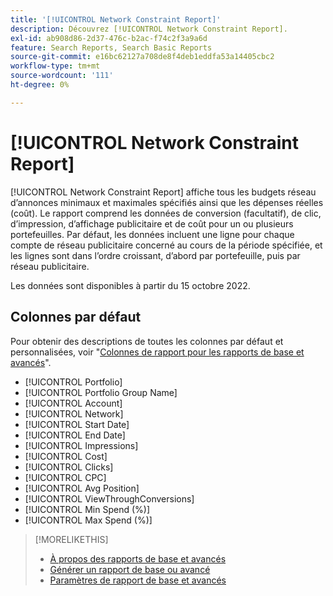 ```yaml
---
title: '[!UICONTROL Network Constraint Report]'
description: Découvrez [!UICONTROL Network Constraint Report].
exl-id: ab908d86-2d37-476c-b2ac-f74c2f3a9a6d
feature: Search Reports, Search Basic Reports
source-git-commit: e16bc62127a708de8f4deb1eddfa53a14405cbc2
workflow-type: tm+mt
source-wordcount: '111'
ht-degree: 0%

---
```


# [!UICONTROL Network Constraint Report]

[!UICONTROL Network Constraint Report] affiche tous les budgets réseau d’annonces minimaux et maximales spécifiés ainsi que les dépenses réelles (coût). Le rapport comprend les données de conversion (facultatif), de clic, d’impression, d’affichage publicitaire et de coût pour un ou plusieurs portefeuilles. Par défaut, les données incluent une ligne pour chaque compte de réseau publicitaire concerné au cours de la période spécifiée, et les lignes sont dans l’ordre croissant, d’abord par portefeuille, puis par réseau publicitaire.

Les données sont disponibles à partir du 15 octobre 2022.<!-- [Later: You can view data for the previous NN days.] -->

## Colonnes par défaut

Pour obtenir des descriptions de toutes les colonnes par défaut et personnalisées, voir &quot;[Colonnes de rapport pour les rapports de base et avancés](basic-advanced-report-columns.md)&quot;.

* [!UICONTROL Portfolio]
* [!UICONTROL Portfolio Group Name]
* [!UICONTROL Account]
* [!UICONTROL Network]
* [!UICONTROL Start Date]
* [!UICONTROL End Date]
* [!UICONTROL Impressions]
* [!UICONTROL Cost]
* [!UICONTROL Clicks]
* [!UICONTROL CPC]
* [!UICONTROL Avg Position]
* [!UICONTROL ViewThroughConversions]
* [!UICONTROL Min Spend (%)]
* [!UICONTROL Max Spend (%)]

>[!MORELIKETHIS]
>
>* [À propos des rapports de base et avancés](basic-advanced-report-about.md)
>* [Générer un rapport de base ou avancé](basic-advanced-report-generate.md)
>* [ Paramètres de rapport de base et avancés ](basic-advanced-report-settings.md)
